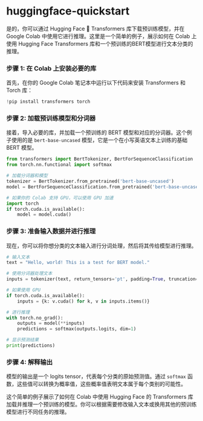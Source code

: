# huggingface-quickstart
是的，你可以通过 Hugging Face 🤗 Transformers 库下载预训练模型，并在 Google Colab 中使用它进行推理。这里是一个简单的例子，展示如何在 Colab 上使用 Hugging Face Transformers 库和一个预训练的BERT模型进行文本分类的推理。

### 步骤 1: 在 Colab 上安装必要的库

首先，在你的 Google Colab 笔记本中运行以下代码来安装 Transformers 和 Torch 库：

```python
!pip install transformers torch
```

### 步骤 2: 加载预训练模型和分词器

接着，导入必要的库，并加载一个预训练的 BERT 模型和对应的分词器。这个例子使用的是 `bert-base-uncased` 模型，它是一个在小写英语文本上训练的基础 BERT 模型。

```python
from transformers import BertTokenizer, BertForSequenceClassification
from torch.nn.functional import softmax

# 加载分词器和模型
tokenizer = BertTokenizer.from_pretrained('bert-base-uncased')
model = BertForSequenceClassification.from_pretrained('bert-base-uncased')

# 如果你的 Colab 支持 GPU，可以使用 GPU 加速
import torch
if torch.cuda.is_available():
    model = model.cuda()
```

### 步骤 3: 准备输入数据并进行推理

现在，你可以将你想分类的文本输入进行分词处理，然后将其传给模型进行推理。

```python
# 输入文本
text = "Hello, world! This is a test for BERT model."

# 使用分词器处理文本
inputs = tokenizer(text, return_tensors='pt', padding=True, truncation=True, max_length=512)

# 如果使用 GPU
if torch.cuda.is_available():
    inputs = {k: v.cuda() for k, v in inputs.items()}

# 进行推理
with torch.no_grad():
    outputs = model(**inputs)
    predictions = softmax(outputs.logits, dim=1)

# 显示预测结果
print(predictions)
```

### 步骤 4: 解释输出

模型的输出是一个 logits tensor，代表每个分类的原始预测值。通过 `softmax` 函数，这些值可以转换为概率值，这些概率值表明文本属于每个类别的可能性。

这个简单的例子展示了如何在 Colab 中使用 Hugging Face 的 Transformers 库加载并推理一个预训练的模型。你可以根据需要修改输入文本或换用其他的预训练模型进行不同任务的推理。
